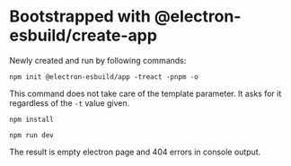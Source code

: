 # Bootstrapped with @electron-esbuild/create-app

Newly created and run by following commands:

`npm init @electron-esbuild/app -treact -pnpm -o`
    
This command does not take care of the template parameter. It asks for it regardless of the `-t` value given.

`npm install`

`npm run dev`

The result is empty electron page and 404 errors in console output.